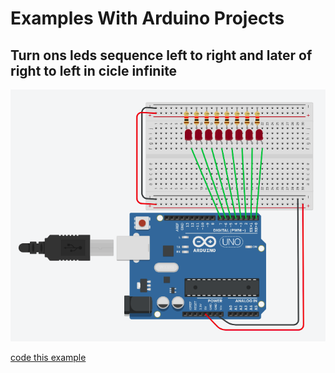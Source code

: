 # Examples With Arduino Projects

## Turn ons leds sequence left to right and later of right to left in cicle infinite

![](imgs/example-1.png)

[code this example](./codes/example-1.cpp)
